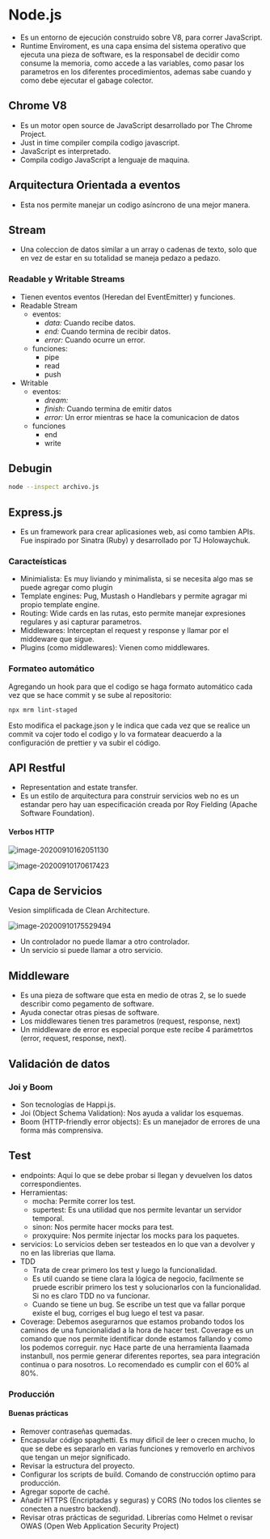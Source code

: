 # Node.js

* Es un entorno de ejecución construido sobre V8, para correr JavaScript.
* Runtime Enviroment, es una capa ensima del sistema operativo que ejecuta una pieza de software, es la responsabel de decidir como consume la memoria, como accede a las variables, como pasar los parametros en los diferentes procedimientos, ademas sabe cuando y como debe ejecutar el gabage colector.

## Chrome V8

* Es un motor open source de JavaScript desarrollado por The Chrome Project.
* Just in time compiler compila codigo javascript.
* JavaScript es interpretado.
* Compila codigo JavaScript a lenguaje de maquina.

## Arquitectura Orientada a eventos

* Esta nos permite manejar un codigo asíncrono de una mejor manera.

## Stream

* Una coleccion de datos similar a un array o cadenas de texto, solo que en vez de estar en su totalidad se maneja pedazo a pedazo.

### Readable y Writable Streams

* Tienen eventos eventos (Heredan del EventEmitter) y funciones.
* Readable Stream
  * eventos:
    * *data:* Cuando recibe datos.
    * *end:* Cuando termina de recibir datos.
    * *error:* Cuando ocurre un error.
  * funciones:
    * pipe
    * read
    * push
* Writable
  * eventos:
    * *dream:* 
    * *finish:* Cuando termina de emitir datos
    * *error:* Un error mientras se hace la comunicacion de datos
  * funciones
    * end
    * write

## Debugin

```bash
node --inspect archivo.js
```

## Express.js

* Es un framework para crear aplicasiones web, asi como tambien APIs. Fue inspirado por Sinatra (Ruby)  y desarrollado por TJ Holowaychuk.

### Caracteísticas

* Minimialista: Es muy liviando y minimalista, si se necesita algo mas se puede agregar como plugin
* Template engines: Pug, Mustash o Handlebars y permite agragar mi propio template engine.
* Routing: Wide cards en las rutas, esto permite manejar expresiones regulares y asi capturar parametros.
* Middlewares: Interceptan el request y response y llamar por el middeware que sigue.
* Plugins (como middlewares): Vienen como middlewares.

### Formateo automático

Agregando un hook para que el codigo se haga formato automático cada vez que se hace commit y se sube al repositorio:

```bash
npx mrm lint-staged
```

Esto modifica el package.json y le indica que cada vez que se realice un commit va cojer todo el codigo y lo va formatear deacuerdo a la configuración de prettier y va subir el código.

## API Restful

* Representation and estate transfer.
* Es un estilo de arquitectura para construir servicios web no es un estandar pero hay uan especificación creada por Roy Fielding (Apache Software Foundation).

#### Verbos HTTP

![image-20200910162051130](./assets/api_rest.png)

![image-20200910170617423](./assets/api_rest_routes.png)

## Capa de Servicios

Vesion simplificada de Clean Architecture.

![image-20200910175529494](./assets/capa_servicios.png)

* Un controlador no puede llamar a otro controlador.
* Un servicio si puede llamar a otro servicio.

## Middleware

* Es una pieza de software que esta en medio de otras 2, se lo suede describir como pegamento de software.
* Ayuda conectar otras piesas de software.
* Los middlewares tienen tres parametros (request, response, next)
* Un middleware de error es especial porque este recibe 4 parámetrtos (error, request, response, next).

## Validación de datos

### Joi y Boom

* Son tecnologías de Happi.js.
* Joi (Object Schema Validation): Nos ayuda a validar los esquemas.
* Boom (HTTP-friendly error objects): Es un manejador de errores de una forma más comprensiva.

## Test

* endpoints: Aqui lo que se debe probar si llegan y devuelven los datos correspondientes.
* Herramientas:
  * mocha: Permite correr los test.
  * supertest: Es una utilidad que nos permite levantar un servidor temporal.
  * sinon: Nos permite hacer mocks para test.
  * proxyquire: Nos permite injectar los mocks para los paquetes.
* servicios: Lo servicios deben ser testeados en lo que van a devolver y no en las librerias que llama.
* TDD
  * Trata de crear primero los test y luego la funcionalidad.
  * Es util cuando se tiene clara la lógica de negocio, facilmente se pruede escribir primero los test y solucionarlos con la funcionalidad. Si no es claro TDD no  va funcionar.
  * Cuando se tiene un bug. Se escribe un test que va fallar porque existe el bug, corriges el bug luego el test va pasar.
* Coverage: Debemos asegurarnos que estamos probando todos los caminos de una funcionalidad a la hora de hacer test. Coverage es un comando que nos permite identificar donde estamos fallando y como los podemos correguir. nyc Hace parte de una herramienta llaamada instanbull, nos permie generar diferentes reportes, sea para integración continua o para nosotros. Lo recomendado es cumplir con el 60% al 80%.

### Producción

#### Buenas prácticas

* Remover contraseñas quemadas.
* Encapsular código spaghetti. Es muy dificil de leer o crecen mucho, lo que se debe es separarlo en varias funciones y removerlo en archivos que tengan un mejor significado.
* Revisar la estructura del proyecto.
* Configurar los scripts de build. Comando de construcción optimo para producción.
* Agregar soporte de caché.
* Añadir HTTPS (Encriptadas y seguras) y CORS (No todos los clientes se conecten a nuestro backend).
* Revisar otras prácticas de seguridad. Librerías como Helmet o revisar OWAS (Open Web Application Security Project)
